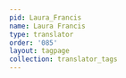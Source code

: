```yaml
---
pid: Laura_Francis
name: Laura Francis
type: translator
order: '085'
layout: tagpage
collection: translator_tags
---
```

